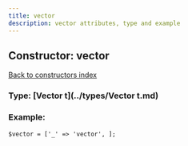 ```yaml
---
title: vector
description: vector attributes, type and example
---
```

## Constructor: vector  
[Back to constructors index](index.md)






### Type: [Vector t](../types/Vector t.md)


### Example:

```
$vector = ['_' => 'vector', ];
```  

